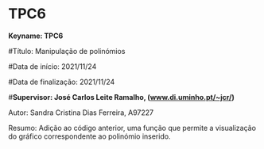 # TPC6


__Keyname: TPC6__

#Título: Manipulação de polinómios

#Data de início: 2021/11/24

#Data de finalização: 2021/11/24

#__Supervisor: José Carlos Leite Ramalho, (www.di.uminho.pt/~jcr/)__

Autor: Sandra Cristina Dias Ferreira, A97227

Resumo: Adição ao código anterior, uma função que permite a visualização do gráfico correspondente ao polinómio inserido.
